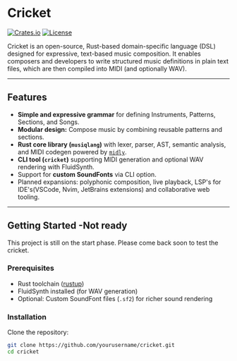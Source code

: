 
# Cricket

[![Crates.io](https://img.shields.io/crates/v/cricket)]()
[![License](https://img.shields.io/badge/license-MIT-blue.svg)]()

Cricket is an open-source, Rust-based domain-specific language (DSL) designed for expressive, text-based music composition. It enables composers and developers to write structured music definitions in plain text files, which are then compiled into MIDI (and optionally WAV).

---

## Features

- **Simple and expressive grammar** for defining Instruments, Patterns, Sections, and Songs.
- **Modular design:** Compose music by combining reusable patterns and sections.
- **Rust core library (`musiqlang`)** with lexer, parser, AST, semantic analysis, and MIDI codegen powered by [`midly`](https://docs.rs/midly).
- **CLI tool (`cricket`)** supporting MIDI generation and optional WAV rendering with FluidSynth.
- Support for **custom SoundFonts** via CLI option.
- Planned expansions: polyphonic composition, live playback, LSP's for IDE's(VSCode, Nvim, JetBrains extensions) and collaborative web tooling.
---

## Getting Started -Not ready

This project is still on the start phase. Please come back soon to test the cricket.

### Prerequisites

- Rust toolchain ([rustup](https://rustup.rs/))
- FluidSynth installed (for WAV generation)
- Optional: Custom SoundFont files (`.sf2`) for richer sound rendering

### Installation

Clone the repository:

```bash
git clone https://github.com/yourusername/cricket.git
cd cricket
